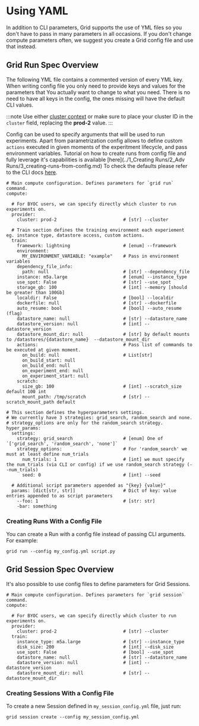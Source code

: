 # Using YAML

In addition to CLI parameters, Grid supports the use of YML files so you don't have to pass in many parameters in all occasions. If you don't change compute parameters often, we suggest you create a Grid config file and use that instead.

## Grid Run Spec Overview 

The following YML file contains a commented version of every YML key. When writing config file you only need to provide keys and values for the parameters that You actually want to change to what you need. There is no need to have all keys in the config, the ones missing will have the default CLI values.

:::note
Use either [cluster context](../../../platform/2_Custom%20Cloud%20Credentials/5_grid-cluster-context.md) or make sure to place your cluster ID in the `cluster` field, replacing the **prod-2** value.
:::


Config can be used to specify arguments that will be used to run experiments. 
Apart from parametrization config allows to define custom `actions` executed in given moments of the experitment lifecycle, and pass environment variables.
Tutorial on how to create runs from config file and fully leverage it's capabilities is available [here](../1_Creating Runs/2_Adv Runs/3_creating-runs-from-config.md)
To check the defaults please refer to the CLI docs [here](../../cli.md).


```text
# Main compute configuration. Defines parameters for `grid run` command. 
compute:

  # For BYOC users, we can specify directly which cluster to run experiments on.
  provider:
    cluster: prod-2                         # [str] --cluster

  # Train section defines the training environment each experiement eg. instance type, datastore access, custom actions.
  train:
    framework: lightning                    # [enum] --framework
    environment:
      MY_ENVIRONMENT_VARIABLE: "example"    # Pass in environment variables
    dependency_file_info:
      path: null                            # [str] --dependency_file
    instance: m5a.large                     # [enum] --instance_type
    use_spot: False                         # [str] --use_spot
    storage_gb: 100                         # [int] --memory [should be greater than 100Gb]
    localdir: False                         # [bool] --localdir
    dockerfile: null                        # [str] --dockerfile
    auto_resume: bool                       # [bool] --auto_resume (flag)
    datastore_name: null                    # [str] --datastore_name
    datastore_version: null                 # [int] --datastore_version
    datastore_mount_dir: null               # [str] by default mounts to /datastores/{datastore_name}  --datastore_mount_dir
    actions:                                # Pass list of commands to be executed at given moment.
      on_build: null                        # List[str]
      on_build_start: null
      on_build_end: null
      on_experiment_end: null
      on_experiment_start: null
    scratch:
      size_gb: 100                          # [int] --scratch_size default 100 int
      mount_path: /tmp/scratch              # [str] --scratch_mount_path default

# This section defines the hyperparameters settings. 
# We currently have 3 strategies: grid_search, random_search and none.
# strategy_options are only for the random_search strategy.
hyper_params:
  settings:
    strategy: grid_search                   # [enum] One of `['grid_search', 'random_search', 'none']`
    strategy_options:                       # For 'random_search' we must at least define num_trials 
      num_trials: 1                         # [int] we must specify the num_trials (via CLI or config) if we use random_search strategy (--num_trials)
      seed: 0                               # [int] --seed
  
  # Additional script parameters appended as "{key} {value}"
  params: [dict[str, str]]                  # Dict of key: value entries appended to as script parameters
    --foo: 1                                # [str: str]
    -bar: something
```


### Creating Runs With a Config File

You can create a Run with a config file instead of passing CLI arguments. For example:

```text
grid run --config my_config.yml script.py
```


## Grid Session Spec Overview 

It's also possible to use config files to define parameters for Grid Sessions.

```text
# Main compute configuration. Defines parameters for `grid session` command. 
compute:

  # For BYOC users, we can specify directly which cluster to run experiments on.
  provider:
    cluster: prod-2                         # [str] --cluster
  train:
    instance_type: m5a.large                # [str] --instance_type
    disk_size: 200                          # [int] --disk_size
    use_spot: False                         # [bool] --use_spot
    datastore_name: null                    # [str] --datastore_name
    datastore_version: null                 # [int] --datastore_version
    datastore_mount_dir: null               # [str] --datastore_mount_dir
```


### Creating Sessions With a Config File

To create a new Session defined in `my_session_config.yml` file, just run:

```text
grid session create --config my_session_config.yml
```